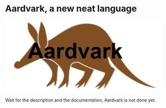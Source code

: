 # Aardvark, a new neat language

![Aardvark](images/aardvark.png)

Wait for the description and the documentation, Aardvark is not done yet.
